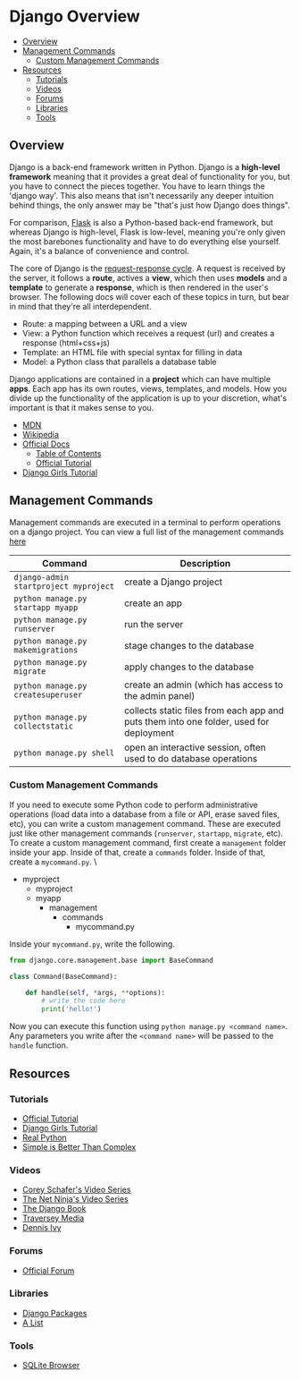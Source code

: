 
# Django Overview

- [Overview](#overview)
- [Management Commands](#management-commands)
  - [Custom Management Commands](#custom-management-commands)
- [Resources](#resources)
  - [Tutorials](#tutorials)
  - [Videos](#videos)
  - [Forums](#forums)
  - [Libraries](#libraries)
  - [Tools](#tools)



## Overview

Django is a back-end framework written in Python. Django is a **high-level framework** meaning that it provides a great deal of functionality for you, but you have to connect the pieces together. You have to learn things the 'django way'. This also means that isn't necessarily any deeper intuition behind things, the only answer may be "that's just how Django does things".

For comparison, [Flask](http://flask.pocoo.org/) is also a Python-based back-end framework, but whereas Django is high-level, Flask is low-level, meaning you're only given the most barebones functionality and have to do everything else yourself. Again, it's a balance of convenience and control.

The core of Django is the [request-response cycle](django_diagram.png). A request is received by the server, it follows a **route**, actives a **view**, which then uses **models** and a **template** to generate a **response**, which is then rendered in the user's browser. The following docs will cover each of these topics in turn, but bear in mind that they're all interdependent.

- Route: a mapping between a URL and a view
- View: a Python function which receives a request (url) and creates a response (html+css+js)
- Template: an HTML file with special syntax for filling in data
- Model: a Python class that parallels a database table

Django applications are contained in a **project** which can have multiple **apps**. Each app has its own routes, views, templates, and models. How you divide up the functionality of the application is up to your discretion, what's important is that it makes sense to you.

- [MDN](https://developer.mozilla.org/en-US/docs/Learn/Server-side/Django)
- [Wikipedia](https://en.wikipedia.org/wiki/Django_(web_framework))
- [Official Docs](https://docs.djangoproject.com/en/3.1/)
  - [Table of Contents](https://docs.djangoproject.com/en/3.1/contents/)
  - [Official Tutorial](https://docs.djangoproject.com/en/3.1/intro/tutorial01/)
- [Django Girls Tutorial](https://tutorial.djangogirls.org/en/django/)

## Management Commands

Management commands are executed in a terminal to perform operations on a django project. You can view a full list of the management commands [here](https://docs.djangoproject.com/en/3.1/ref/django-admin/)

| Command | Description |
| ---     | ---         |
| `django-admin startproject myproject` | create a Django project |
| `python manage.py startapp myapp` | create an app |
| `python manage.py runserver` | run the server |
| `python manage.py makemigrations` | stage changes to the database |
| `python manage.py migrate` | apply changes to the database |
| `python manage.py createsuperuser` | create an admin (which has access to the admin panel) |
| `python manage.py collectstatic` | collects static files from each app and puts them into one folder, used for deployment |
| `python manage.py shell` | open an interactive session, often used to do database operations |

### Custom Management Commands

If you need to execute some Python code to perform administrative operations (load data into a database from a file or API, erase saved files, etc), you can write a custom management command. These are executed just like other management commands (`runserver`, `startapp`, `migrate`, etc). To create a custom management command, first create a `management` folder inside your app. Inside of that, create a `commands` folder. Inside of that, create a `mycommand.py`. \

- myproject
  - myproject
  - myapp
    - management
      - commands
        - mycommand.py


Inside your `mycommand.py`, write the following.

```python
from django.core.management.base import BaseCommand

class Command(BaseCommand):

    def handle(self, *args, **options):
        # write the code here
        print('hello!')
```

Now you can execute this function using `python manage.py <command name>`. Any parameters you write after the `<command name>` will be passed to the `handle` function.



## Resources

### Tutorials

- [Official Tutorial](https://docs.djangoproject.com/en/3.1/intro/tutorial01/)
- [Django Girls Tutorial](https://tutorial.djangogirls.org/en/)
- [Real Python](https://realpython.com/tutorials/django/)
- [Simple is Better Than Complex](https://simpleisbetterthancomplex.com/archive/)

### Videos

- [Corey Schafer's Video Series](https://www.youtube.com/watch?v=UmljXZIypDc&list=PL-osiE80TeTtoQCKZ03TU5fNfx2UY6U4p)
- [The Net Ninja's Video Series](https://www.youtube.com/watch?v=n-FTlQ7Djqc&list=PL4cUxeGkcC9ib4HsrXEYpQnTOTZE1x0uc)
- [The Django Book](https://djangobook.com/beginning-django-tutorial-contents/)
- [Traversey Media](https://www.youtube.com/watch?v=e1IyzVyrLSU)
- [Dennis Ivy](https://www.youtube.com/watch?v=4RWFvXDUmjo)

### Forums

- [Official Forum](https://forum.djangoproject.com/)

### Libraries

- [Django Packages](https://djangopackages.org/)
- [A List](https://vsupalov.com/favorite-django-packages-2019/)

### Tools

- [SQLite Browser](http://sqlitebrowser.org/)
